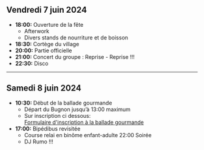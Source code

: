 ## Vendredi 7 juin 2024

* **18:00:** Ouverture de la fête
    * Afterwork
    * Divers stands de nourriture et de boisson
* **18:30:** Cortège du village
* **20:00:** Partie officielle
* **21:00:** Concert du groupe : Reprise - Reprise !!!
* **22:30:** Disco

---

## Samedi 8 juin 2024

* **10:30:** Début de la ballade gourmande
    * Départ du Bugnon jusqu’à 13:00 maximum
    * Sur inscription ci dessous:  
    <a class="btn" href="https://forms.gle/AqY9ZGA2ipQvoPmx8" target="_blank">Formulaire d'inscription à la ballade gourmande</a>
* **17:00:** Bipédibus revisitée
    * Course relai en binôme enfant-adulte 22:00 Soirée
    * DJ Rumo !!!
